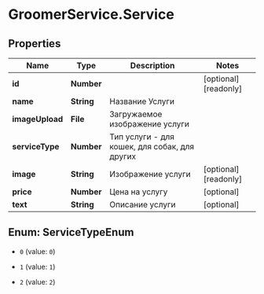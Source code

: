 # GroomerService.Service

## Properties

Name | Type | Description | Notes
------------ | ------------- | ------------- | -------------
**id** | **Number** |  | [optional] [readonly] 
**name** | **String** | Название Услуги | 
**imageUpload** | **File** | Загружаемое изображение услуги | 
**serviceType** | **Number** | Тип услуги - для кошек, для собак, для других | 
**image** | **String** | Изображение услуги | [optional] [readonly] 
**price** | **Number** | Цена на услугу | [optional] 
**text** | **String** | Описание услуги | [optional] 



## Enum: ServiceTypeEnum


* `0` (value: `0`)

* `1` (value: `1`)

* `2` (value: `2`)




